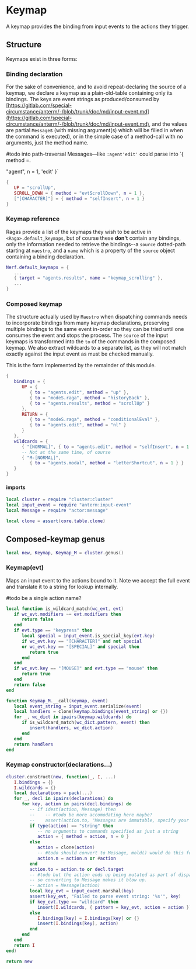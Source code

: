 # Keymap

A keymap provides the binding from input events to the actions they trigger\.


## Structure

Keymaps exist in three forms:


### Binding declaration

For the sake of convenience, and to avoid repeat\-declaring the source of a
keymap, we declare a keymap as a plain\-old\-table containing only its bindings\.
The keys are event strings as produced/consumed by [https://gitlab.com/special-circumstance/anterm/-/blob/trunk/doc/md/input-event.md](https://gitlab.com/special-circumstance/anterm/-/blob/trunk/doc/md/input-event.md),
and the values are partial `Message`s \(with missing argument\(s\) which will be
filled in when the command is executed\), or in the simple case of a
method\-call with no arguments, just the method name\.

\#todo
into path\-traversal Messages—like `:agent'edit'` could parse into `{ method =\.

"agent", n = 1, 'edit' }`
```lua
{
   UP = "scrollUp",
   SCROLL_DOWN = { method = "evtScrollDown", n = 1 },
   ["[CHARACTER]"] = { method = "selfInsert", n = 1 }
}
```


### Keymap reference

Ragas provide a list of the keymaps they wish to be active in
`<Raga>.default_keymaps`, but of course these **don't** contain any bindings,
only the information needed to retrieve the bindings\-\-a `source` dotted\-path
starting at `maestro`, and a `name` which is a property of the `source` object
containing a binding declaration\.

```lua
Nerf.default_keymaps = {
   ...
   { target = "agents.results", name = "keymap_scrolling" },
   ...
}
```


### Composed keymap

The structure actually used by `Maestro` when dispatching commands needs to
incorporate bindings from many keymap declarations, preserving multiple
bindings to the same event in\-order so they can be tried until one consumes
the event and stops the process\. The `source` of the input keymaps is
transformed into the `to` of the commands in the composed keymap\. We also
extract wildcards to a separate list, as they will not match exactly against
the input event as must be checked manually\.

This is the form implemented by the remainder of this module\.

```lua
{
   bindings = {
      UP = {
         { to = "agents.edit", method = "up" },
         { to = "modeS.raga", method = "historyBack" },
         { to = "agents.results", method = "scrollUp" }
      },
      RETURN = {
         { to = "modeS.raga", method = "conditionalEval" },
         { to = "agents.edit", method = "nl" }
      }
   },
   wildcards = {
      { "[NORMAL]", { to = "agents.edit", method = "selfInsert", n = 1 } },
      -- Not at the same time, of course
      { "M-[NORMAL]",
         { to = "agents.modal", method = "letterShortcut", n = 1 } }
   }
}
```


#### imports

```lua
local cluster = require "cluster:cluster"
local input_event = require "anterm:input-event"
local Message = require "actor:message"

local clone = assert(core.table.clone)
```


## Composed\-keymap genus

```lua
local new, Keymap, Keymap_M = cluster.genus()
```


### Keymap\(evt\)

Maps an input event to the actions bound to it\. Note we accept the full event
and translate it to a string for lookup internally\.

\#todo
be a single action name?

```lua
local function is_wildcard_match(wc_evt, evt)
   if wc_evt.modifiers ~= evt.modifiers then
      return false
   end
   if evt.type == "keypress" then
      local special = input_event.is_special_key(evt.key)
      if wc_evt.key == "[CHARACTER]" and not special
      or wc_evt.key == "[SPECIAL]" and special then
         return true
      end
   end
   if wc_evt.key == "[MOUSE]" and evt.type == "mouse" then
      return true
   end
   return false
end

function Keymap_M.__call(keymap, event)
   local event_string = input_event.serialize(event)
   local handlers = clone(keymap.bindings[event_string] or {})
   for _, wc_dict in ipairs(keymap.wildcards) do
      if is_wildcard_match(wc_dict.pattern, event) then
         insert(handlers, wc_dict.action)
      end
   end
   return handlers
end
```


### Keymap constructor\(declarations\.\.\.\)

```lua
cluster.construct(new, function(_, I, ...)
   I.bindings = {}
   I.wildcards = {}
   local declarations = pack(...)
   for _, decl in ipairs(declarations) do
      for key, action in pairs(decl.bindings) do
         -- if idest(action, Message) then
         --    -- #todo be more accomodating here maybe?
         --    assert(action.to, "Messages are immutable, specify your `to` ahead of time if you use them.")
         if type(action) == "string" then
            -- no arguments to commands specified as just a string
            action = { method = action, n = 0 }
         else
            action = clone(action)
            -- #todo should convert to Message, mold() would do this for us
            action.n = action.n or #action
         end
         action.to = action.to or decl.target
         -- #todo but the action ends up being mutated as part of dispatching it,
         -- so converting to Message makes it blow up.
         -- action = Message(action)
         local key_evt = input_event.marshal(key)
         assert(key_evt, "Failed to parse event string: '%s'", key)
         if key_evt.type == "wildcard" then
            insert(I.wildcards, { pattern = key_evt, action = action })
         else
            I.bindings[key] = I.bindings[key] or {}
            insert(I.bindings[key], action)
         end
      end
   end
   return I
end)
```


```lua
return new
```